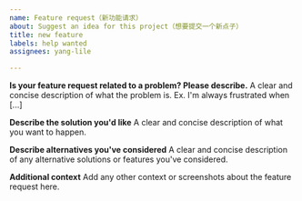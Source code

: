 ```yaml
---
name: Feature request（新功能请求）
about: Suggest an idea for this project（想要提交一个新点子）
title: new feature
labels: help wanted
assignees: yang-lile

---
```


**Is your feature request related to a problem? Please describe.**
A clear and concise description of what the problem is. Ex. I'm always frustrated when [...]

**Describe the solution you'd like**
A clear and concise description of what you want to happen.

**Describe alternatives you've considered**
A clear and concise description of any alternative solutions or features you've considered.

**Additional context**
Add any other context or screenshots about the feature request here.
